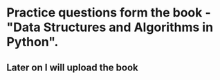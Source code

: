 # Practice questions form the book - "Data Structures and Algorithms in Python". 
## Later on I will upload the book 
